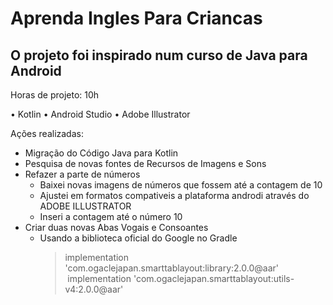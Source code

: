 # Aprenda Ingles Para Criancas

## O projeto foi inspirado num curso de Java para Android

Horas de projeto: 10h
 
 • Kotlin
 • Android Studio
 • Adobe Illustrator

Ações realizadas: 
  - Migração do Código Java para Kotlin
  - Pesquisa de novas fontes de Recursos de Imagens e Sons
  - Refazer a parte de números
      * Baixei novas imagens de números que fossem até a contagem de 10
      * Ajustei em formatos compativeis a plataforma androdi através do ADOBE ILLUSTRATOR
      * Inseri a contagem até o número 10
  - Criar duas novas Abas Vogais e Consoantes
      * Usando a biblioteca oficial do Google no Gradle
         > implementation 'com.ogaclejapan.smarttablayout:library:2.0.0@aar'
         > implementation 'com.ogaclejapan.smarttablayout:utils-v4:2.0.0@aar'
         
        
